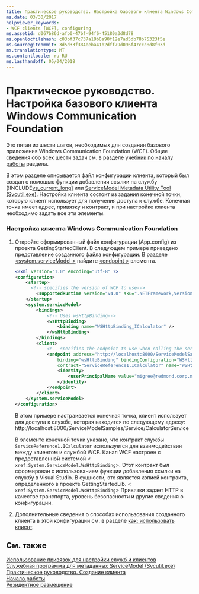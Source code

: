 ```yaml
---
title: Практическое руководство. Настройка базового клиента Windows Communication Foundation
ms.date: 03/30/2017
helpviewer_keywords:
- WCF clients [WCF], configuring
ms.assetid: d067b86d-afb0-47bf-94f6-45180a3d8d78
ms.openlocfilehash: c03bf37c737a19b0a90f12e7ad5db78b75323f5e
ms.sourcegitcommit: 3d5d33f384eeba41b2dff79d096f47ccc8d8f03d
ms.translationtype: MT
ms.contentlocale: ru-RU
ms.lasthandoff: 05/04/2018
---
```

# <a name="how-to-configure-a-basic-windows-communication-foundation-client"></a>Практическое руководство. Настройка базового клиента Windows Communication Foundation
Это пятая из шести шагов, необходимых для создания базового приложения Windows Communication Foundation (WCF). Общие сведения обо всех шести задач см. в разделе [учебник по началу работы](../../../docs/framework/wcf/getting-started-tutorial.md) раздела.  
  
 В этом разделе описывается файл конфигурации клиента, который был создан с помощью функции добавления ссылки на службу [!INCLUDE[vs_current_long](../../../includes/vs-current-long-md.md)] или [ServiceModel Metadata Utility Tool (Svcutil.exe)](../../../docs/framework/wcf/servicemodel-metadata-utility-tool-svcutil-exe.md). Настройка клиента состоит из задания конечной точки, которую клиент использует для получения доступа к службе. Конечная точка имеет адрес, привязку и контракт, и при настройке клиента необходимо задать все эти элементы.  
  
### <a name="to-configure-a-windows-communication-foundation-client"></a>Настройка клиента Windows Communication Foundation  
  
1.  Откройте сформированный файл конфигурации (App.config) из проекта GettingStartedClient. В следующем примере приведено представление созданного файла конфигурации. В разделе [ \<system.serviceModel >](../../../docs/framework/configure-apps/file-schema/wcf/system-servicemodel.md) найдите [ \<endpoint >](http://msdn.microsoft.com/library/13aa23b7-2f08-4add-8dbf-a99f8127c017) элемента.  
  
    ```xml  
    <?xml version="1.0" encoding="utf-8" ?>  
    <configuration>  
        <startup>   
          <!-- specifies the version of WCF to use-->  
            <supportedRuntime version="v4.0" sku=".NETFramework,Version=v4.5,Profile=Client" />  
        </startup>  
        <system.serviceModel>  
            <bindings>  
                <!-- Uses wsHttpBinding-->  
                <wsHttpBinding>  
                    <binding name="WSHttpBinding_ICalculator" />  
                </wsHttpBinding>  
            </bindings>  
            <client>  
                <!-- specifies the endpoint to use when calling the service -->  
                <endpoint address="http://localhost:8000/ServiceModelSamples/Service/CalculatorService"  
                    binding="wsHttpBinding" bindingConfiguration="WSHttpBinding_ICalculator"  
                    contract="ServiceReference1.ICalculator" name="WSHttpBinding_ICalculator">  
                    <identity>  
                        <userPrincipalName value="migree@redmond.corp.microsoft.com" />  
                    </identity>  
                </endpoint>  
            </client>  
        </system.serviceModel>  
    </configuration>   
    ```  
  
     В этом примере настраивается конечная точка, клиент использует для доступа к службе, которая находится по следующему адресу: http://localhost:8000/ServiceModelSamples/Service/CalculatorService  
  
     В элементе конечной точки указано, что контракт службы `ServiceReference1.ICalculator` используется для взаимодействия между клиентом и службой WCF. Канал WCF настроен с предоставленной системой <<!--zz xref:System.ServiceModel.WsHttpBinding --> `xref:System.ServiceModel.WsHttpBinding`>. Этот контракт был сформирован с использованием функции добавления ссылки на службу в Visual Studio. В сущности, это является копией контракта, определенного в проекте GettingStartedLib. <<!--zz xref:System.ServiceModel.WsHttpBinding --> `xref:System.ServiceModel.WsHttpBinding`> Привязки задает HTTP в качестве транспорта, уровень безопасности и другие сведения о конфигурации.  
  
2.  Дополнительные сведения о способах использования созданного клиента в этой конфигурации см. в разделе [как: использовать клиент](../../../docs/framework/wcf/how-to-use-a-wcf-client.md).  
  
## <a name="see-also"></a>См. также  
 [Использование привязок для настройки служб и клиентов](../../../docs/framework/wcf/using-bindings-to-configure-services-and-clients.md)  
 [Служебная программа для метаданных ServiceModel (Svcutil.exe)](../../../docs/framework/wcf/servicemodel-metadata-utility-tool-svcutil-exe.md)  
 [Практическое руководство. Создание клиента](../../../docs/framework/wcf/how-to-create-a-wcf-client.md)  
 [Начало работы](../../../docs/framework/wcf/samples/getting-started-sample.md)  
 [Резидентное размещение](../../../docs/framework/wcf/samples/self-host.md)
